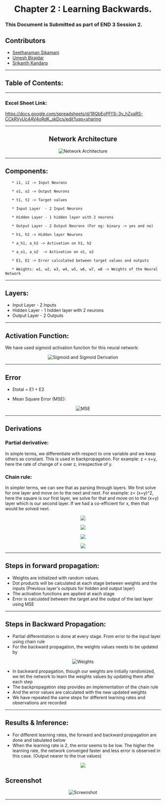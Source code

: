 <div align="center">
    <h1>
       Chapter 2 : Learning Backwards. <br/>
</div>

### This Document is Submitted as part of END 3 Session 2.

## Contributors

* [Seetharaman Sikamani](https://github.com/seetha1971)
* [Umesh Birajdar](https://github.com/Umeshtriveni)
* [Srikanth Kandarp](https://github.com/silicon-ninja)

---
## Table of Contents:
---


### Excel Sheet Link:

https://docs.google.com/spreadsheets/d/18QbEoPFf3i-3y_hZxaRS-CCkRVyUc4AV4oRdK_skDcs/edit?usp=sharing


---

## <center> Network Architecture </center>
  
<center>

![Network Architecture](./assets/network_arch.png)

</center>

---
## Components:
``` 
   * i1, i2 -> Input Neurons

   * o1, o2 -> Output Neurons  

   * t1, t2 -> Target values    

   * Input Layer  - 2 Input Neurons

   * Hidden Layer - 1 hidden layer with 2 neurons

   * Output Layer - 2 Output Neurons (For eg: binary -> yes and no)

   * h1, h2 -> Hidden layer Neurons  

   * a_h1, a_h2 -> Activation on h1, h2       

   * a_o1, a_o2  -> Activation on o1, o2 

   * E1, E2 -> Error calculated between target values and outputs
    
   * Weights: w1, w2, w3, w4, w5, w6, w7, w8 -> Weights of the Neural Network
```
---
## Layers:

*  Input Layer  - 2 Inputs
*  Hidden Layer - 1 hidden layer with 2 neurons
*  Output Layer - 2 Outputs
----

## Activation Function:
We have used sigmoid activation function for this neural network:
<center>

![Sigmoid and Sigmoid Derivation](./assets/activation.png)

</center>

---
## Error

* Etotal = E1 + E2 

* Mean Square Error (MSE): 
<center>

![MSE](./assets/mse.png)

</center>

---
## Derivations 
### Partial derivative: 
   In simple terms, we differentiate with respect to one variable and we keep others as constant. This is used in backpropagation. For example: z = x+y, here the rate of change of x over z, irrespective of y.

### Chain rule:
   In simpler terms, we can see that as parsing through layers. We first solve for one layer and move on to the next and next. For example: z= (x+y)^2, here the square is our first layer, we solve for that and move on to the (x+y) layer which is our second layer. If we had a co-efficient for x, then that would be solved next. 

<center>

![](./assets/solve_1.png)

</center>

<center>

![](./assets/solve_2.png)

</center>


<center>

![](./assets/solve_3.png)

</center>


<center>

![](./assets/solve_4.png)

</center>

---
## Steps in forward propagation:

* Weights are initialized with random values. 
* Dot products will be calculated at each stage between weights and the inputs (Previous layer's outputs for hidden and output layer)
* The activation functions are applied at each stage 
* Error is calculated between the target and the output of the last layer using MSE

---
## Steps in Backward Propagation:

* Partial differentiation is done at every stage. From error to the input layer using chain rule
* For the backward propagation, the weights values needs to be updated by 
<center>

   ![Weights](./assets/weights_updation.png)

   </center>

* In backward propagation, though our weights are initially randomized, we let the network to learn the weights values by updating them after each step
* The backpropagation step provides an implementation of the chain rule
* And the error values are calculated with the new updated weights
* We have repeated the same steps for different learning rates and observations are recorded


---

## Results & Inference:

* For different learning rates, the forward and backward propagation are done and tabulated below
* When the learning rate is 2, the error seems to be low. The higher the learning rate, the network converged faster and less error is observed in this case. (Output nearer to the true values)
<center>

![](./assets/learning_rate_variations.png)

</center>

## Screenshot

<center>

![Screenshot](./assets/excel_screenshot.png)

</center>

---